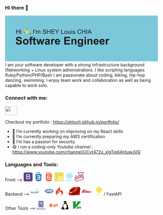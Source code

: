 ### Hi there 👋

<!--
**shloch/shloch** is a ✨ _special_ ✨ repository because its `README.md` (this file) appears on your GitHub profile.

Here are some ideas to get you started:

- 🔭 I’m currently working on ...
- 🌱 I’m currently learning ...
- 👯 I’m looking to collaborate on ...
- 🤔 I’m looking for help with ...
- 💬 Ask me about ...
- 📫 How to reach me: ...
- 😄 Pronouns: ...
- ⚡ Fun fact: ...
-->
[![MasterHead](https://github.com/shloch/shloch/blob/main/header.png)](https://github.com/shloch)
I am your software developer with a strong Infrastructure background (Networking + Linux system administration).
I like scripting languages Ruby/Python/PHP/Bash
I am passionate about coding, biking, hip-hop dancing, swimming.
I enjoy team work and collaboration as well as being capable to work solo.

<h3 align="left">Connect with me:</h3>
<p align="left">
<a href="https://twitter.com/shloch" target="blank"><img align="center" src="https://cdn.jsdelivr.net/npm/simple-icons@3.0.1/icons/twitter.svg" alt="" height="30" width="40" /></a>
</p>

Checkout my portfolio : https://shloch.github.io/portfolio/

- 🔭 I’m currently working on improving on my React skills
- 🌱 I’m currently preparing my AWS certification
- 👯 I’m has a passion for security
- 😄 i run a coding-only Youtube channel : https://www.youtube.com/channel/UCyt472x_xlgTqdi4ntuwJVQ

<h3 align="left">Languages and Tools:</h3>
<p align="left">
   Front --> 
  <img src="https://github.com/devicons/devicon/blob/master/icons/bootstrap/bootstrap-plain.svg" alt="c" width="30" title="Bootstrap"/>
  <img src="https://github.com/devicons/devicon/blob/master/icons/css3/css3-plain-wordmark.svg" alt="c" width="30" title="css"/>
  <img src="https://github.com/devicons/devicon/blob/master/icons/html5/html5-plain-wordmark.svg" alt="c" width="30" title="HTML5"/>
  <img src="https://github.com/devicons/devicon/blob/master/icons/javascript/javascript-plain.svg" alt="c" width="30" title="Javascript"/>
  <img src="https://github.com/devicons/devicon/blob/master/icons/react/react-original-wordmark.svg" alt="c" width="30" title="React"/>
  <img src="https://github.com/devicons/devicon/blob/master/icons/jest/jest-plain.svg" alt="c" width="30" title="Git"/>
 </p>
<p align="left">
  Backend -->
    <img src="https://github.com/devicons/devicon/blob/master/icons/mysql/mysql-plain-wordmark.svg" alt="c" width="30" title="MySQL"/> &nbsp;&nbsp;
    <img src="https://github.com/devicons/devicon/blob/master/icons/php/php-plain.svg" alt="c" width="30" title="PHP"/>
    <img src="https://github.com/devicons/devicon/blob/master/icons/codeigniter/codeigniter-plain.svg" alt="c" width="30" title="CodeIgniter"/>  &nbsp;&nbsp;
    <img src="https://github.com/devicons/devicon/blob/master/icons/ruby/ruby-original.svg" alt="c" width="40" height="30"  title="Ruby"/>
    <img src="https://github.com/devicons/devicon/blob/master/icons/rails/rails-plain-wordmark.svg" alt="Rails" width="30" title="Ruby on Rails"/>&nbsp;&nbsp;
    <img src="https://github.com/devicons/devicon/blob/master/icons/python/python-plain-wordmark.svg" alt="c" width="30" title="Python"/>/ FastAPI
 </p>
 <p align="left">
   Other Tools -->
   <img src="https://github.com/devicons/devicon/blob/master/icons/heroku/heroku-plain-wordmark.svg" alt="c" width="30" title="Heroku"/> &nbsp;
   <img src="https://github.com/devicons/devicon/blob/master/icons/git/git-plain-wordmark.svg" alt="c" width="30" title="Git"/>&nbsp;
   <img src="https://github.com/devicons/devicon/blob/master/icons/linux/linux-plain.svg" alt="c" width="30" title="Linux"/>&nbsp;
  <img src="https://github.com/devicons/devicon/blob/master/icons/vim/vim-plain.svg" alt="c" width="30" title="Vim"/>
  
 </p>
